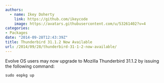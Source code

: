 ```yaml
---
authors:
  - name: Ikey Doherty
    link: https://github.com/ikeycode
    image: https://avatars.githubusercontent.com/u/53261402?v=4
categories:
- Packages
date: "2014-09-28T12:43:39Z"
title: Thunderbird 31.1.2 Now Available
url: /2014/09/28/thunderbird-31-1-2-now-available/
---
```


Evolve OS users may now upgrade to Mozilla Thunderbird 31.1.2 by issuing the following command:
<!-- more -->
```
sudo eopkg up
```